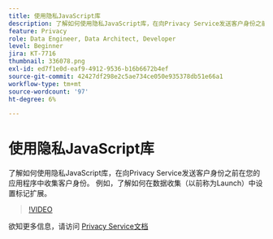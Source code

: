 ```yaml
---
title: 使用隐私JavaScript库
description: 了解如何使用隐私JavaScript库，在向Privacy Service发送客户身份之前在您的应用程序中收集客户身份。 例如，了解如何在数据收集（以前称为Launch）中设置标记扩展。
feature: Privacy
role: Data Engineer, Data Architect, Developer
level: Beginner
jira: KT-7716
thumbnail: 336078.png
exl-id: ed7f1e0d-eaf9-4912-9536-b16b6672b4ef
source-git-commit: 42427df298e2c5ae734ce050e935378db51e66a1
workflow-type: tm+mt
source-wordcount: '97'
ht-degree: 6%

---
```



# 使用隐私JavaScript库

了解如何使用隐私JavaScript库，在向Privacy Service发送客户身份之前在您的应用程序中收集客户身份。 例如，了解如何在数据收集（以前称为Launch）中设置标记扩展。

>[!VIDEO](https://video.tv.adobe.com/v/336078?quality=12&learn=on)

欲知更多信息，请访问 [Privacy Service文档](https://experienceleague.adobe.com/docs/experience-platform/privacy/home.html?lang=zh-Hans)